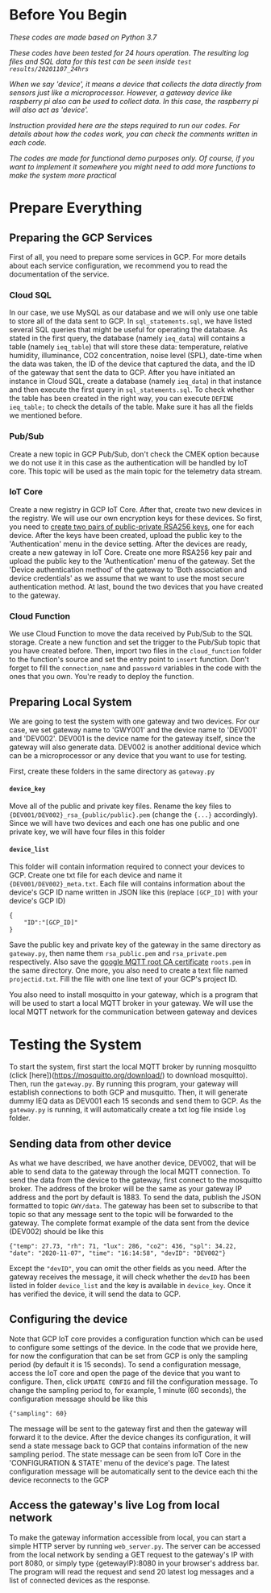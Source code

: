 # Before You Begin

*These codes are made based on Python 3.7*

*These codes have been tested for 24 hours operation. The resulting log files and SQL data for this test can be seen inside `test results/20201107_24hrs`*

*When we say 'device', it means a device that collects the data directly from sensors just like a microprocessor. However, a gateway device like raspberry pi also can be used to collect data. In this case, the raspberry pi will also act as 'device'.*

*Instruction provided here are the steps required to run our codes. For details about how the codes work, you can check the comments written in each code.*

*The codes are made for functional demo purposes only. Of course, if you want to implement it somewhere you might need to add more functions to make the system more practical*

# Prepare Everything

## Preparing the GCP Services

First of all, you need to prepare some services in GCP. For more details about each service configuration, we recommend you to read the documentation of the service.

### Cloud SQL

In our case, we use MySQL as our database and we will only use one table to store all of the data sent to GCP. In `sql_statements.sql`, we have listed several SQL queries that might be useful for operating the database. As stated in the first query, the database (namely `ieq_data`) will contains a table (namely `ieq_table`) that will store these data: temperature, relative humidity, illuminance, CO2 concentration, noise level (SPL), date-time when the data was taken, the ID of the device that captured the data, and the ID of the gateway that sent the data to GCP. After you have initiated an instance in Cloud SQL, create a database (namely `ieq_data`) in that instance and then execute the first query in `sql_statements.sql`. To check whether the table has been created in the right way, you can execute `DEFINE ieq_table;` to check the details of the table. Make sure it has all the fields we mentioned before.

### Pub/Sub

Create a new topic in GCP Pub/Sub, don't check the CMEK option because we do not use it in this case as the authentication will be handled by IoT core. This topic will be used as the main topic for the telemetry data stream. 

### IoT Core

Create a new registry in GCP IoT Core. After that, create two new devices in the registry. We will use our own encryption keys for these devices. So first, you need to [create two pairs of public-private RSA256 keys](https://cloud.google.com/iot/docs/how-tos/credentials/keys), one for each device. After the keys have been created, upload the public key to the 'Authentication' menu in the device setting. After the devices are ready, create a new gateway in IoT Core. Create one more RSA256 key pair and upload the public key to the 'Authentication' menu of the gateway. Set the 'Device authentication method' of the gateway to 'Both association and device credentials' as we assume that we want to use the most secure authentication method. At last, bound the two devices that you have created to the gateway. 

### Cloud Function

We use Cloud Function to move the data received by Pub/Sub to the SQL storage. Create a new function and set the trigger to the Pub/Sub topic that you have created before. Then, import two files in the `cloud_function` folder to the function's source and set the entry point to `insert` function. Don't forget to fill the `connection_name` and `password` variables in the code with the ones that you own. You're ready to deploy the function.

## Preparing Local System

We are going to test the system with one gateway and two devices. For our case, we set gateway name to 'GWY001' and the device name to 'DEV001' and 'DEV002'. DEV001 is the device name for the gateway itself, since the gateway will also generate data. DEV002 is another additional device which can be a microprocessor or any device that you want to use for testing. 

First, create these folders in the same directory as `gateway.py`

#### `device_key`

Move all of the public and private key files. Rename the key files to `{DEV001/DEV002}_rsa_{public/public}.pem` (change the `{...}` accordingly). Since we will have two devices and each one has one public and one private key, we will have four files in this folder

#### `device_list`

This folder will contain information required to connect your devices to GCP. Create one txt file for each device and name it `{DEV001/DEV002}_meta.txt`. Each file will contains information about the device's GCP ID name written in JSON like this (replace `[GCP_ID]` with your device's GCP ID)

```
{
	"ID":"[GCP_ID]"
}
```

Save the public key and private key of the gateway in the same directory as `gateway.py`, then name them `rsa_public.pem` and `rsa_private.pem` respectively. Also save the [google MQTT root CA certificate](https://pki.goog/roots.pem) `roots.pem` in the same directory. One more, you also need to create a text file named `projectid.txt`. Fill the file with one line text of your GCP's project ID.

You also need to install mosquitto in your gateway, which is a program that will be used to start a local MQTT broker in your gateway. We will use the local MQTT network for the communication between gateway and devices

# Testing the System

To start the system, first start the local MQTT broker by running mosquitto (click [here])(https://mosquitto.org/download/) to download mosquitto). Then, run the `gateway.py`. By running this program, your gateway will establish connections to both GCP and musquitto. Then, it will generate dummy IEQ data as DEV001 each 15 seconds and send them to GCP. As the `gateway.py` is running, it will automatically create a txt log file inside `log` folder. 

## Sending data from other device

As what we have described, we have another device, DEV002, that will be able to send data to the gateway through the local MQTT connection. To send the data from the device to the gateway, first connect to the mosquitto broker. The address of the broker will be the same as your gateway IP address and the port by default is 1883. To send the data, publish the JSON formatted to topic `GWY/data`. The gateway has been set to subscribe to that topic so that any message sent to the topic will be forwarded to the gateway. The complete format example of the data sent from the device (DEV002) should be like this

```
{"temp": 27.73, "rh": 71, "lux": 286, "co2": 436, "spl": 34.22, "date": "2020-11-07", "time": "16:14:58", "devID": "DEV002"}

```

Except the `"devID"`, you can omit the other fields as you need. After the gateway receives the message, it will check whether the `devID` has been listed in folder `device_list` and the key is available in `device_key`. Once it has verified the device, it will send the data to GCP.

## Configuring the device

Note that GCP IoT core provides a configuration function which can be used to configure some settings of the device. In the code that we provide here, for now the configuration that can be set from GCP is only the sampling period (by default it is 15 seconds). To send a configuration message, access the IoT core and open the page of the device that you want to configure. Then, click `UPDATE CONFIG` and fill the configuration message. To change the sampling period to, for example, 1 minute (60 seconds), the configuration message should be like this

```
{"sampling": 60}

```

The message will be sent to the gateway first and then the gateway will forward it to the device. After the device changes its configuration, it will send a state message back to GCP that contains information of the new sampling period. The state message can be seen from IoT Core in the 'CONFIGURATION & STATE' menu of the device's page. The latest configuration message will be automatically sent to the device each thi the device reconnects to the GCP

## Access the gateway's live Log from local network

To make the gateway information accessible from local, you can start a simple HTTP server by running `web_server.py`. The server can be accessed from the local network by sending a GET request to the gateway's IP with port 8080, or simply type {getewayIP}:8080 in your browser's address bar. The program will read the request and send 20 latest log messages and a list of connected devices as the response.
